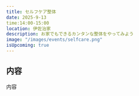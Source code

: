 ```yaml
---
title: セルフケア整体
date: 2025-9-13
time:14:00-15:00
location: 伊佐治家
description: お家でもできるカンタンな整体をやってみよう
image: "/images/events/selfcare.png"
isUpcoming: true
---
```


## 内容

内容